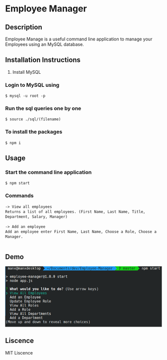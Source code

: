 # Employee Manager

## Description
Employee Manage is a useful command line application to manage your Employees using an MySQL database.

## Installation Instructions

1. Install MySQL

### Login to MySQL using 
```
$ mysql -u root -p
```

### Run the sql queries one by one
```
$ source ./sql/(filename)
```

### To install the packages

```
$ npm i 
```

## Usage

### Start the command line application
```
$ npm start
```

### Commands
```
-> View all employees
Returns a list of all employees. (First Name, Last Name, Title, Department, Salary, Manager)

-> Add an employee
Add an employee enter First Name, Last Name, Choose a Role, Choose a Manager.


```

## Demo
![demo picture](https://github.com/jakeadelman/Employee-Manager/blob/master/pictures/employeemanager.png)

## Liscence
MIT Liscence
